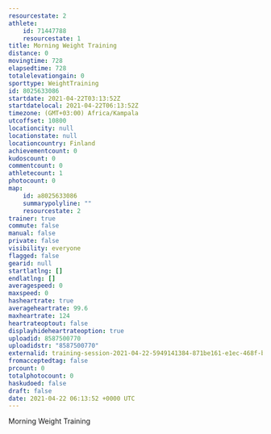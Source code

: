 ```yaml
---
resourcestate: 2
athlete:
    id: 71447788
    resourcestate: 1
title: Morning Weight Training
distance: 0
movingtime: 728
elapsedtime: 728
totalelevationgain: 0
sporttype: WeightTraining
id: 8025633086
startdate: 2021-04-22T03:13:52Z
startdatelocal: 2021-04-22T06:13:52Z
timezone: (GMT+03:00) Africa/Kampala
utcoffset: 10800
locationcity: null
locationstate: null
locationcountry: Finland
achievementcount: 0
kudoscount: 0
commentcount: 0
athletecount: 1
photocount: 0
map:
    id: a8025633086
    summarypolyline: ""
    resourcestate: 2
trainer: true
commute: false
manual: false
private: false
visibility: everyone
flagged: false
gearid: null
startlatlng: []
endlatlng: []
averagespeed: 0
maxspeed: 0
hasheartrate: true
averageheartrate: 99.6
maxheartrate: 124
heartrateoptout: false
displayhideheartrateoption: true
uploadid: 8587500770
uploadidstr: "8587500770"
externalid: training-session-2021-04-22-5949141384-871be161-e1ec-468f-b7f4-c6ffa0d87389.fit
fromacceptedtag: false
prcount: 0
totalphotocount: 0
haskudoed: false
draft: false
date: 2021-04-22 06:13:52 +0000 UTC
---
```

Morning Weight Training